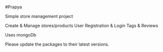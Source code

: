 #Prapya

Simple store management project

Create & Manage stores/products
User Registration & Login
Tags & Reviews

Uses mongoDb

Please update the packages to their latest versions. 
